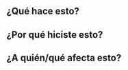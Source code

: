 ## ¿Qué hace esto?

<!---
_Describe qué **hacen** tus cambios; ¿Agregaste un $COOL_FEATURE? Escribe sobre ello aquí._
-->

## ¿Por qué hiciste esto?

<!---
_**¿Por qué** hiciste estos cambios? Esta es su oportunidad de brindar la justificación que impulsó el diseño de su solución._
-->

## ¿A quién/qué afecta esto?

<!---
_¿Su código afecta algo posterior? ¿Existen efectos secundarios que la gente debería conocer? Etiqueta a los desarrolladores que deban mantenerse al tanto de este cambio._
-->
